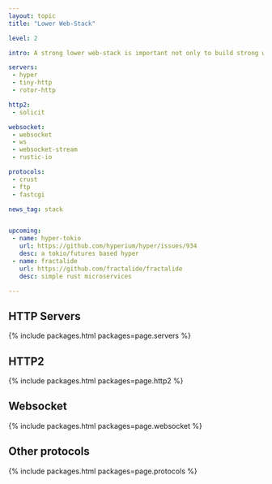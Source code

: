 ```yaml
---
layout: topic
title: "Lower Web-Stack"

level: 2

intro: A strong lower web-stack is important not only to build strong web frameworks on top, but also to allow performance critical systems to reach deeper to squeeze out extra juice. Rust has a good support on HTTP servers, even an HTTP2 implementation, websockets and other protocols.

servers:
 - hyper
 - tiny-http
 - rotor-http

http2:
 - solicit

websocket:
 - websocket
 - ws
 - websocket-stream
 - rustic-io

protocols:
 - crust
 - ftp
 - fastcgi

news_tag: stack


upcoming:
 - name: hyper-tokio
   url: https://github.com/hyperium/hyper/issues/934
   desc: a tokio/futures based hyper
 - name: fractalide
   url: https://github.com/fractalide/fractalide
   desc: simple rust microservices

---
```


## HTTP Servers

{% include packages.html packages=page.servers %}

## HTTP2

{% include packages.html packages=page.http2 %}

## Websocket

{% include packages.html packages=page.websocket %}


## Other protocols

{% include packages.html packages=page.protocols %}
